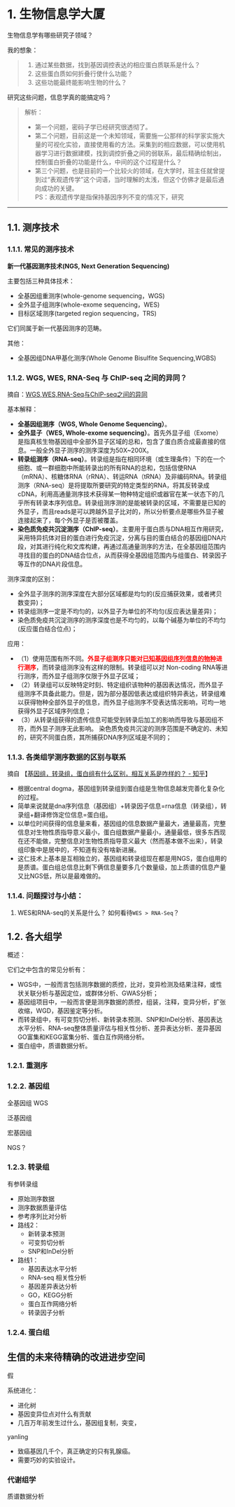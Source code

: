 # 1. 生物信息学大厦

生物信息学有哪些研究子领域？

我的想象：  
> 1. 通过某些数据，找到基因调控表达的相应蛋白质联系是什么？
> 2. 这些蛋白质如何折叠行使什么功能？
> 3. 这些功能最终能影响生物的什么？

研究这些问题，信息学真的能搞定吗？

> 解析：
> - 第一个问题，密码子学已经研究很透彻了。
> - 第二个问题，目前这是一个未知领域，需要施一公那样的科学家实施大量的可视化实验，直接使用看的方法。采集到的相应数据，可以使用机器学习进行数据建模，找到调控折叠之间的弱联系，最后精确绘制出，控制蛋白折叠的功能是什么，中间的这个过程是什么？
> - 第三个问题，也是目前的一个比较火的领域，在大学时，班主任就曾提到过“表观遗传学”这个词语，当时理解的太浅，但这个仿佛才是最后通向成功的关键。  
PS：表观遗传学是指保持基因序列不变的情况下，研究



---
## 1.1. 测序技术

### 1.1.1. 常见的测序技术

**新一代基因测序技术(NGS, Next Generation Sequencing)**  

主要包括三种具体技术：
- 全基因组重测序(whole-genome sequencing，WGS)  
- 全外显子组测序(whole-exome sequencing，WES)  
- 目标区域测序(targeted region sequencing，TRS)  

它们同属于新一代基因测序的范畴。

其他：
- 全基因组DNA甲基化测序(Whole Genome Bisulfite Sequencing,WGBS)

### 1.1.2. WGS, WES, RNA-Seq 与 ChIP-seq 之间的异同？
摘自：[WGS,WES,RNA-Seq与ChIP-seq之间的异同](https://www.plob.org/article/10918.html)

基本解释：
- **全基因组测序（WGS, Whole Genome Sequencing）**。
- **全外显子（WES, Whole-exome sequencing）**。首先外显子组（Exome）是指真核生物基因组中全部外显子区域的总和，包含了蛋白质合成最直接的信息。一般全外显子测序的测序深度为50X~200X。
- **转录组测序（RNA-seq）**。转录组是指在相同环境（或生理条件）下的在一个细胞、或一群细胞中所能转录出的所有RNA的总和，包括信使RNA（mRNA）、核糖体RNA（rRNA）、转运RNA（tRNA）及非编码RNA。转录组测序（RNA-seq）是将提取所要研究的特定类型的RNA，将其反转录成cDNA，利用高通量测序技术获得某一物种特定组织或器官在某一状态下的几乎所有转录本序列信息。转录组测序测的是能被转录的区域，不需要是已知的外显子，而且reads是可以跨越外显子比对的，所以分析要点是哪些外显子被连接起来了，每个外显子是否被覆盖。
- **染色质免疫共沉淀测序（ChIP-seq）**。主要用于蛋白质与DNA相互作用研究，采用特异抗体对目的蛋白进行免疫沉淀，分离与目的蛋白结合的基因组DNA片段，对其进行纯化和文库构建，再通过高通量测序的方法，在全基因组范围内寻找目的蛋白的DNA结合位点，从而获得全基因组范围内与组蛋白、转录因子等互作的DNA片段信息。

测序深度的区别：
- 全外显子测序的测序深度在大部分区域都是均匀的(反应捕获效果，或者拷贝数变异)；
- 转录组测序一定是不均匀的，以外显子为单位的不均匀(反应表达量差异)；
- 染色质免疫共沉淀测序的测序深度也是不均匀的，以每个碱基为单位的不均匀(反应蛋白结合位点)；

应用：
- （1）使用范围有所不同。<font color='red'><b>外显子组测序只能对<u>已知基因组序列信息的物种</u>进行测序</b></font>，而转录组测序没有这样的限制。转录组可以对 Non-coding RNA等进行测序，而外显子组测序仅限于外显子区域；
- （2）转录组可以反映特定时刻、特定组织该物种的基因表达情况，而外显子组测序不具备此能力。但是，因为部分基因低表达或组织特异表达，转录组难以获得物种全部外显子的信息，而外显子组测序不受表达情况影响，可均一地获得外显子区域序列信息；
- （3）从转录组获得的遗传信息可能受到转录后加工的影响而导致与基因组不符，而外显子测序无此影响。 染色质免疫共沉淀的测序范围是不确定的、未知的，研究不同蛋白质，其所捕获DNA序列区域是不同的；


### 1.1.3. 各类组学测序数据的区别与联系
摘自 【[基因组，转录组，蛋白组有什么区别，相互关系是咋样的？ - 知乎](https://www.zhihu.com/question/59487732)】

- 根据central dogma，基因组到转录组到蛋白组是生物信息越发完善化复杂化的过程。  
- 简单来说就是dna序列信息（基因组）+转录因子信息=rna信息（转录组），转录组+翻译修饰定位信息=蛋白组。  
- 以单位时间获得的信息量来看，基因组的信息数据产量最大，通量最高，完整信息对生物性质指导意义最小，蛋白组数据产量最小，通量最低，很多东西现在还不能做，完整信息对生物性质指导意义最大（然而基本做不出来），转录组印象中是居中的，不知道有没有啥新进展。  
- 这仁技术上基本是互相独立的，基因组和转录组现在都是用NGS，蛋白组用的是质谱。蛋白组总信息比剩下俩信息量要多几个数量级，加上质谱的信息产量又比NGS低，所以是最难做的。  


### 1.1.4. 问题探讨与小结：

1. WES和RNA-seq的关系是什么？ 如何看待`WES > RNA-Seq`？

## 1.2. 各大组学

概述：

它们之中包含的常见分析有：
- WGS中，一般而言包括测序数据的质控，比对，变异检测及结果注释，或性状关联分析与基因定位，或群体分析、GWAS分析；
- 基因组项目中，一般而言便是测序数据的质控，组装，注释，变异分析，扩张收缩，WGD，基因鉴定等分析。
- 而转录组中，有可变剪切分析、新转录本预测、SNP和InDel分析、基因表达水平分析、RNA-seq整体质量评估与相关性分析、差异表达分析、差异基因GO富集和KEGG富集分析、蛋白互作网络分析。
- 蛋白组中，质谱数据分析。


### 1.2.1. 重测序

### 1.2.2. 基因组

全基因组 WGS

泛基因组

宏基因组

NGS？

### 1.2.3. 转录组

有参转录组

- 原始测序数据
- 测序数据质量评估
- 参考序列比对分析
- 路线2：
    - 新转录本预测
    - 可变剪切分析
    - SNP和InDel分析
- 路线1：
    - 基因表达水平分析
    - RNA-seq 相关性分析
    - 基因差异表达分析
    - GO，KEGG分析
    - 蛋白互作网络分析
    - 转录因子分析


### 1.2.4. 蛋白组

<!-- ## 找性状与关联的 -->


<h2>生信的未来待精确的改进进步空间</h2>

假

系统进化：
- 进化树
- 基因变异位点对什么有贡献
- 几百万年前发生过什么，基因组复制，突变，

yanling
- 致癌基因几千个，真正确定的只有乳腺癌。
- 需要巧妙的实验设计。


### 代谢组学

质谱数据分析